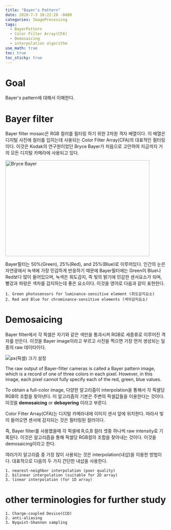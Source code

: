 ```yaml
---
title: "Bayer's Pattern"
date: 2020-7-3 18:22:28 -0400
categories: ImageProcessing
tags:
  - BayerPattern 
  - Color Filter Array(CFA)
  - Demosaicing 
  - interpolation algorithm 
use_math: true
toc: true
toc_sticky: true
---
```


# Goal 
  Bayer's pattern에 대해서 이해한다. 
  
# Bayer filter

  Bayer filter mosaic은 RGB 컬러를 필터링 하기 위한 2차원 격자 배열이다. 이 배열은 디지털 사진에 컬러를 입히는데 사용되는 Color Filter Array(CFA)의 대표적인 필터링이다. 
  이것은 Kodak의 연구원이었던 Bryce Bayer가 처음으로 고안하여 지금까지 거의 모든 디지털 카메라에 사용되고 있다. 
  
  <img src="https://img1.daumcdn.net/thumb/R1280x0/?scode=mtistory2&fname=https%3A%2F%2Fk.kakaocdn.net%2Fdn%2FxHLex%2FbtqFtKiGpxL%2FpysnUzBETa4Ge7mC50kA1K%2Fimg.jpg" width="450px" height="300px" title="px(픽셀) 크기 설정" alt="Bryce Bayer">

  Bayer필터는 50%(Green), 25%(Red), and 25%(Blue)로 이루어있다. 인간의 눈은 자연광에서 녹색에 가장 민감하게 반응하기 때문에 Bayer필터에는 
  Green이 Blue나 Red보다 많이 들어있으며, 녹색은 휘도감지, 즉 빛의 밝기에 민감한 센서요소가 되며, 빨강과 파랑은 색차를 감지하는데 좋은 요소이다. 이것을 영어로 다음과 같이 표현한다. 
  
    1. Green photosensors for luminance-sensitive element (휘도감지요소)
    2. Red and Blue for chrominance-sensitive elements (색차감지요소)
 
   
# Demosaicing 

   Bayer filter에서 각 픽셀은 자기와 같은 색만을 통과시켜 RGB로 세종류로 이루어진 격자를 만든다. 
   이것을 Bayer image이라고 부르고 사진을 찍으면 가장 먼저 생성되는 일종의 raw 데이타이다. 
  
  <img src="https://img1.daumcdn.net/thumb/R1280x0/?scode=mtistory2&fname=https%3A%2F%2Fk.kakaocdn.net%2Fdn%2Fbv2Isg%2FbtqFtJxSlJh%2FuqCUUx7xXKxNYVwiR9RONK%2Fimg.png" title="px(픽셀) 크기 설정">
  
  The raw output of Bayer-filter cameras is called a Bayer pattern image, which is a record of one of three colors in each pixel. 
  However, in this image, each pixel cannot fully specify each of the red, green, blue values.
  
  To obtain a full-color image, 다양한 알고리즘이 interpolation을 통해서 각 픽셀당 RGB의 조합을 찾아낸다.
  이 알고리즘의 기본은 주변의 픽셀값들을 이용한다는 것이다. 이것을 **demosaicing** or **debayering** 이라고 부른다. 

  Color Filter Array(CFA)는 디지털 카메라내에 이미지 센서 앞에 위치한다. 따라서 빛이 들어오면 센서에 감지되는 것은 필터링된 컬러이다. 
   
  즉, Bayer filter를 사용했을때 각 픽셀에 R,G,B 컬러 셋중 하나씩 raw intensity로 기록된다. 
  이것은 알고리즘을 통해 픽셀당 RGB컬의 조합을 찾아내는 것이다. 이것을 demosaicing이라고 한다. 
   
  여러가지 알고리즘 중 가장 많이 사용되는 것은 interpolation(내삽)을 이용한 방법이다. 대표적으로 다음의 두 가지 간단한 내삽을 사용한다.
   
    1. nearest-neighbor interpolation (poor quality)
    2. bilinear interpolation (suitable for 2D array)
    3. linear interpolation (for 1D array)
    
   
 # other terminologies for further study 
   
    1. Charge-coupled Device(CCD)
    2. anti-aliasing 
    3. Nyquist-Shannon sampling 
    

   
   
   
  
  
  
